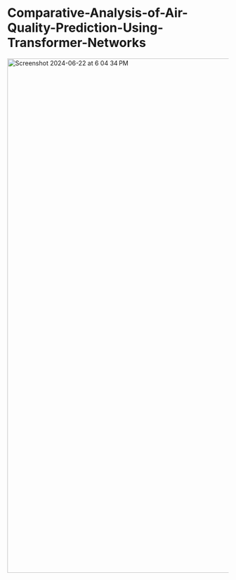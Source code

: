 # Comparative-Analysis-of-Air-Quality-Prediction-Using-Transformer-Networks

<img width="1172" alt="Screenshot 2024-06-22 at 6 04 34 PM" src="https://github.com/Amiralioghli/Comparative-Analysis-of-Air-Quality-Prediction-Using-Transformer-Networks/assets/104595848/28906719-f033-44d4-bb57-6e70ffea27d1">
